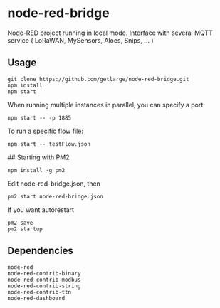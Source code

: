 # node-red-bridge

Node-RED project running in local mode.
Interface with several MQTT service ( LoRaWAN, MySensors, Aloes, Snips, ... )

## Usage

```
git clone https://github.com/getlarge/node-red-bridge.git 
npm install
npm start
```

When running multiple instances in parallel, you can specify a port:

```
npm start -- -p 1885
```
To run a specific flow file:

```
npm start -- testFlow.json
```

## Starting with PM2

```
npm install -g pm2
```

Edit node-red-bridge.json, then

```
pm2 start node-red-bridge.json
```

If you want autorestart

```
pm2 save
pm2 startup
```

## Dependencies

	node-red
	node-red-contrib-binary
	node-red-contrib-modbus
	node-red-contrib-string
	node-red-contrib-ttn
	node-red-dashboard

